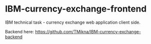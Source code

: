 # IBM-currency-exchange-frontend
 IBM technical task - currency exchange web application client side.

Backend here: https://github.com/TMikna/IBM-currency-exchange-backend
